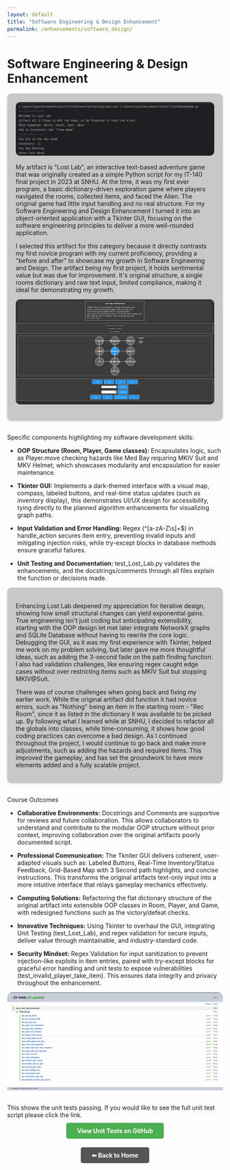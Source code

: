 ```yaml
---
layout: default
title: "Software Engineering & Design Enhancement"
permalink: /enhancements/software_design/
---
```


# Software Engineering & Design Enhancement 

<div style="background-color: #c9c7c7; padding: 20px; border-radius: 10px; box-shadow: 0 2px 5px rgba(0,0,0,0.1); margin-bottom: 30px;">

<!-- Original Game Screenshot -->
<div style="text-align:center; margin-bottom: 15px;">
  <img src="/images/OG Running.png" alt="Original LostLab Running Screenshot" style="max-width:100%; border-radius:10px;">
</div>

My artifact is "Lost Lab", an interactive text-based adventure game that was originally created as a simple Python script for my IT-140 final project in 2023 at SNHU. At the time, it was my first ever program, a basic dictionary-driven exploration game where players navigated the rooms, collected items, and faced the Alien. The original game had little input handling and no real structure. For my Software Engineering and Design Enhancement I turned it into an object-oriented application with a Tkinter GUI, focusing on the software engineering principles to deliver a more well-rounded application. 

I selected this artifact for this category because it directly contrasts my first novice program with my current proficiency, providing a "before and after" to showcase my growth in Software Engineering and Design. The artifact being my first project, it holds sentimental value but was due for improvement. It's original structure, a single rooms dictionary and raw text input, limited compliance, making it ideal for demonstrating my growth.

<!-- Final Game Running Screenshot -->
<div style="text-align:center; margin-bottom: 15px;">
  <img src="/images/FinalGameRunning.png" alt="Final LostLab Enhanced Running Screenshot" style="max-width:100%; border-radius:10px;">
</div>

</div>

Specific components highlighting my software development skills:

- **OOP Structure (Room, Player, Game classes):** Encapsulates logic, such as Player.move checking hazards like Med Bay requiring MKIV Suit and MKV Helmet, which showcases modularity and encapsulation for easier maintenance.
  
- **Tkinter GUI:** Implements a dark-themed interface with a visual map, compass, labeled buttons, and real-time status updates (such as inventory display), this demonstrates UI/UX design for accessibility, tying directly to the planned algorithm enhancements for visualizing graph paths.
  
- **Input Validation and Error Handling:** Regex (^[a-zA-Z\s]+$) in handle_action secures item entry, preventing invalid inputs and mitigating injection risks, while try-except blocks in database methods ensure graceful failures.
  
- **Unit Testing and Documentation:** test_Lost_Lab.py validates the enhancements, and the docstrings/comments through all files explain the function or decisions made.

<div style="background-color: #c9c7c7; padding: 20px; border-radius: 10px; box-shadow: 0 2px 5px rgba(0,0,0,0.1); margin-bottom: 30px;">

Enhancing Lost Lab deepened my appreciation for iterative design, showing how small structural changes can yield exponential gains. True engineering isn't just coding but anticipating extensibility, starting with the OOP design let met later integrate NetworkX graphs and SQLite Database without having to rewrite the core logic. Debugging the GUI, as it was my first experience with Tkinter, helped me work on my problem solving, but later gave me more thoughtful ideas, such as adding the 3-second fade on the path finding function. I also had validation challenges, like ensuring regex caught edge cases without over restricting items such as MKIV Suit but stopping MKIV@Suit.

There was of course challenges when going back and fixing my earlier work. While the original artifact did function it had novice errors, such as "Nothing" being an item in the starting room - "Rec Room", since it as listed in the dictionary it was available to be picked up. By following what I learned while at SNHU, I decided to refactor all the globals into classes, while time-consuming, it shows how good coding practices can overcome a bad design. As I continued throughout the project, I would continue to go back and make more adjustments, such as adding the hazards and required items. This improved the gameplay, and has set the groundwork to have more elements added and a fully scalable project.

</div>

Course Outcomes

- **Collaborative Environments:** Docstrings and Comments are supportive for reviews and future collaboration. This allows collaborators to understand and contribute to the modular OOP structure without prior context, improving collaboration over the original artifacts poorly documented script. 

- **Professional Communication:** The Tkniter GUI delivers coherent, user-adapted visuals such as: Labeled Buttons, Real-Time Inventory/Status Feedback, Grid-Based Map with 3 Second path highlights, and concise instructions. This transforms the original artifacts text-only input into a more intuitive interface that relays gameplay mechanics effectively.

- **Computing Solutions:** Refactoring the flat dictionary structure of the original artifact into extensible OOP classes in Room, Player, and Game, with redesigned functions such as the victory/defeat checks. 

- **Innovative Techniques:** Using Tkinter to overhaul the GUI, integrating Unit Testing (test_Lost_Lab), and regex validation for secure inputs, deliver value through maintainable, and industry-standard code. 

- **Security Mindset:** Regex Validation for input sanitization to prevent injection-like exploits in item entries, paired with try-except blocks for graceful error handling and unit tests to expose vulnerabilities (test_invalid_player_take_item). This ensures data integrity and privacy throughout the enhancement.


<div style="text-align:center; margin-bottom: 15px;">
  <img src="/images/passedunittests.png" alt="Final LostLab Enhanced Passed Unit Tests" style="max-width:100%; border-radius:10px;">
</div>

This shows the unit tests passing. If you would like to see the full unit test script please click the link. 

<div style="text-align:center; margin-top:20px;">
  <a href="https://github.com/zag2493/zag2493.github.io/blob/main/test_Lost_Lab_Enhanced.py" 
     target="_blank" 
     rel="noopener noreferrer"
     style="background-color:#4CAF50; color:white; padding:10px 25px; text-decoration:none; border-radius:5px; font-weight:bold;">
     View Unit Tests on GitHub
  </a>
</div>

<div style="text-align:center; margin-top:40px;">
  <a href="/" 
     style="background-color:#555; color:white; padding:10px 25px; text-decoration:none; border-radius:5px; font-weight:bold;">
     ⬅ Back to Home
  </a>
</div>
